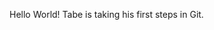 <DOCTYPE HTML>
<html>
  
<head>
  <title> Hello World Test</title>
</head>
<body>
  <p> Hello World! Tabe is taking his first steps in Git.</p>
</body>
</html>
